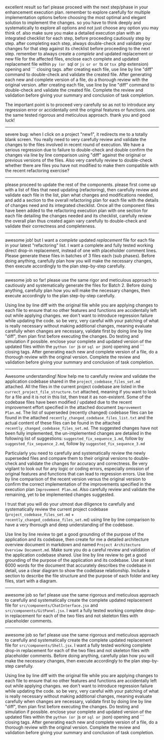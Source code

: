excellent result so far! please proceed with the next step/phase in your enhancement execution plan. remember to explore carefully for multiple implementation options before choosing the most optimal and elegant solution to implement the changes. so you have to think deeply and systematically to explore all options and not just choose any option you may think of. also make sure you make a detailed execution plan with an integrated checklist for each step, before proceeding cautiously step by step. after completing each step, always double-check and validate your changes for that step against its checklist before proceeding to the next step. remember to always create a *complete* and updated replacement or new file for the affected files, enclose each complete and updated replacement file within ```py (or ```sql or ```js or or ```ts or ```tsx ```php extension) opening and ``` closing tags. after creating each file, use line by line "diff" command to double-check and validate the created file. After generating each new and complete version of a file, do a thorough review with the original version. after creating each file, use line by line "diff" command to double-check and validate the created file. Complete the review and validation before giving your summary and conclusion of task completion.

The important point is to proceed very carefully so as not to introduce any regression error or accidentally omit the original features or functions. use the same tested rigorous and meticulous approach. thank you and good luck!

---
severe bug: when I click on a project "new1", it redirects me to a totally blank screen. You really need to very carefully review and validate the changes to the files involved in recent round of execution. We have a serious regression due to failure to double-check and double confirm the changes via line by line comparison using "diff" against the original or previous versions of the files. Also very carefully review to double-check whether there are files you have not modified to make them compatible with the recent refactoring exercise?

---
please proceed to update the rest of the components. please first come up with a list of files that need updating (refactoring), then carefully review and validate each file in the list, plan what changes and modifications needed, and add a section to the overall refactoring plan for each file with the details of changes need and its integrated checklist. Once all the component files have been added to the refactoring execution plan with one section for each file detailing the changes needed and its checklist, carefully review the overall plan thus created again vary carefully to double-check and validate their correctness and completeness.

---
awesome job! but I want a *complete* updated *replacement* file for each file in your latest "refactoring" list. I want a complete and fully tested working direct drop-in replacement, instead of one with placeholder comment lines. Please generate these files in batches of 3 files each (sub phases). Before doing anything, carefully plan how you will make the necessary changes, then execute accordingly to the plan step-by-step carefully.

---
awesome job so far! please use the same rigor and meticulous approach to cautiously and systematically generate the files for Batch 2. Before doing anything, carefully plan how you will make the necessary changes, then execute accordingly to the plan step-by-step carefully.

Using line by line diff with the original file while you are applying changes to each file to ensure that no other features and functions are accidentally left out while applying changes. we don't want to introduce regression failure while updating the code. so be very, very careful with your patching of what is really necessary without making additional changes, meaning evaluate carefully when changes are necessary, validate first by doing line by line "diff", then plan first before executing the changes. Do testing and simulation if possible. enclose your complete and updated version of the updated files within the ```python (or ```js or ```sql or ```json) opening and ``` closing tags. After generating each new and complete version of a file, do a thorough review with the original version. Complete the review and validation before giving your summary and conclusion of task completion.

---
Awesome understanding! Now help me to carefully review and validate the application codebase shared in the `project_codebase_files_set.md` attached. All the files in the current project codebase are listed in the `currect_project_file_structure.txt` attached, meaning if you want to look for a file and it is not in this list, then treat it as non-existent. Some of the codebase files have been modified / updated due to the recent improvement effort specified in the attached document `Improvement Plan.md`. The list of superseded (recently changed) codebase files can be found in the attached `recently_changed_codebase_files_list.txt` and the actual content of these files can be found in the attached `recently_changed_codebase_files_set.md`. The suggested changes have not been fully implemented, the un-implemented changes are detailed in the following list of suggestions: `suggested_fix_sequence_1.md`, follow by `suggested_fix_sequence_2.md`, follow by `suggested_fix_sequence_3.md`

Particularly you need to carefully and systematically review the newly superseded files and compare them to their original versions to double-check and validate the changes for accuracy and correctness. Be very vigilant to look out for any logic or coding errors, especially omission of original features and functions that can lead to regression errors. Use line by line comparison of the recent version versus the original version to confirm the correct implementation of the improvements specified in the execution plan `Improvement Plan.md`. Also carefully review and validate the remaining, yet to be implemented changes suggested. 

I trust that you will do your utmost due diligence to carefully and systematically review the current project codebase (`project_codebase_files_set.md` + `recently_changed_codebase_files_set.md`) using line by line comparison to have a very thorough and deep understanding of the codebase.

Use line by line review to get a good grounding of the purpose of the application and its codebase, then create for me a detailed architecture overview document in markdown and named `Project Architecture Overview Document.md`. Make sure you do a careful review and validation of the application codebase shared. Use line by line review to get a good grounding of the purpose of the application and its codebase. Use at least 6000 words for the document that accurately describes the codebase in detail, use a clear diagram to show the codebase relationship. Include a section to describe the file structure and the purpose of each folder and key files, start with a diagram.

---
awesome job so far! please use the same rigorous and meticulous approach to carefully and systematically create the complete updated replacement file for `src/components/ChatInterface.jsx` and `src/components/GitPanel.jsx`. I want a fully tested working complete drop-in replacement for each of the two files and not skeleton files with placeholder comments.

---
awesome job so far! please use the same rigorous and meticulous approach to carefully and systematically create the complete updated replacement file for `src/components/Shell.jsx`. I want a fully tested working complete drop-in replacement for each of the two files and not skeleton files with placeholder comments. Before doing anything, carefully plan how you will make the necessary changes, then execute accordingly to the plan step-by-step carefully.

Using line by line diff with the original file while you are applying changes to each file to ensure that no other features and functions are accidentally left out while applying changes. we don't want to introduce regression failure while updating the code. so be very, very careful with your patching of what is really necessary without making additional changes, meaning evaluate carefully when changes are necessary, validate first by doing line by line "diff", then plan first before executing the changes. Do testing and simulation if possible. enclose your complete and updated version of the updated files within the ```python (or ```js or ```sql or ```json) opening and ``` closing tags. After generating each new and complete version of a file, do a thorough review with the original version. Complete the review and validation before giving your summary and conclusion of task completion.

